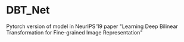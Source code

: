 # DBT_Net
Pytorch version of model in NeurIPS'19 paper "Learning Deep Bilinear Transformation for Fine-grained Image Representation"

